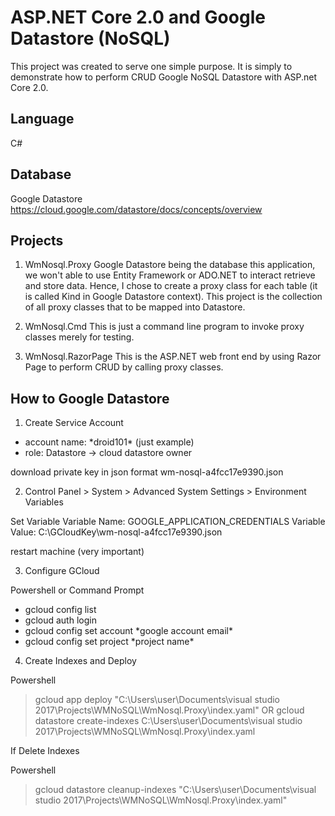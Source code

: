 # ASP.NET Core 2.0 and Google Datastore (NoSQL)
This project was created to serve one simple purpose.
It is simply to demonstrate how to perform CRUD Google NoSQL Datastore with ASP.net Core 2.0.

## Language
C#

## Database 
Google Datastore
https://cloud.google.com/datastore/docs/concepts/overview

## Projects
1. WmNosql.Proxy
Google Datastore being the database this application, we won't able to use Entity Framework or ADO.NET to interact retrieve and store data.
Hence, I chose to create a proxy class for each table (it is called Kind in Google Datastore context).
This project is the collection of all proxy classes that to be mapped into Datastore.

2. WmNosql.Cmd
This is just a command line program to invoke proxy classes merely for testing.

3. WmNosql.RazorPage
This is the ASP.NET web front end by using Razor Page to perform CRUD by calling proxy classes.

## How to Google Datastore

1. Create Service Account

- account name: \*droid101\* (just example)
- role: Datastore -> cloud datastore owner

download private key in json format
wm-nosql-a4fcc17e9390.json

2. Control Panel > System > Advanced System Settings > Environment Variables

Set Variable
Variable Name: GOOGLE_APPLICATION_CREDENTIALS
Variable Value: C:\GCloudKey\wm-nosql-a4fcc17e9390.json

restart machine (very important)

3. Configure GCloud

Powershell or Command Prompt

- gcloud config list
- gcloud auth login
- gcloud config set account \*google account email\*
- gcloud config set project \*project name\*

4. Create Indexes and Deploy

Powershell
> gcloud app deploy "C:\Users\user\Documents\visual studio 2017\Projects\WMNoSQL\WmNosql.Proxy\index.yaml"
OR
> gcloud datastore create-indexes C:\Users\user\Documents\visual studio 2017\Projects\WMNoSQL\WmNosql.Proxy\index.yaml

    
If Delete Indexes

Powershell
> gcloud datastore cleanup-indexes "C:\Users\user\Documents\visual studio 2017\Projects\WMNoSQL\WmNosql.Proxy\index.yaml"
